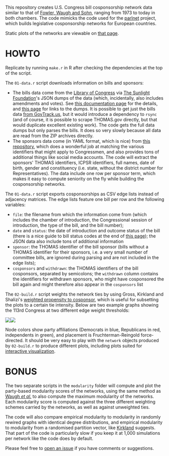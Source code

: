 This repository creates U.S. Congress bill cosponsorship network data similar to that of [Fowler, Waugh and Sohn][fws], ranging from 1973 to today in both chambers. The code mimicks the code used for the [parlnet](https://github.com/briatte/parlnet) project, which builds legislative cosponsorship networks for European countries.

Static plots of the networks are viewable on [that page](http://f.briatte.org/parlviz/congress/plots.html).

# HOWTO

Replicate by running `make.r` in R after checking the dependencies at the top of the script.

The `01-data.r` script downloads information on bills and sponsors:

- The bills data come from the [Library of Congress](https://www.congress.gov) via [The Sunlight Foundation](http://sunlightfoundation.com/)'s JSON dumps of the data (which, incidentally, also includes amendments and votes). See [this documentation page](https://github.com/unitedstates/congress/wiki/bills) for the details, and [this page](https://github.com/unitedstates/congress/wiki) for links to the dumps. It is possible to get just the bills data [from GovTrack.us](https://www.govtrack.us/developers/data), but it would introduce a dependency to `rsync` (and of course, it is possible to scrape THOMAS.gov directly, but that would duplicate excellent existing work). The code gets the full data dumps but only parses the bills. It does so very slowly because all data are read from the ZIP archives directly. 
- The sponsors data come (in YAML format, which is nice) from [this repository](https://github.com/unitedstates/congress-legislators), which does a wonderful job at matching the various identifiers that might apply to Congressmen, and also provides tons of additional things like social media accounts. The code will extract the sponsors' THOMAS identifiers, ICPSR identifiers, full names, date of birth, gender and constituency (i.e. state, without the district number for Representatives). The data include one row per sponsor term, which makes it easy to compute seniority on the fly while building the cosponsorship networks.

The `01-data.r` script exports cosponsorships as CSV edge lists instead of adjacency matrices. The edge lists feature one bill per row and the following variables:

- `file`: the filename from which the information come from (which includes the chamber of introduction, the Congressional session of introduction, the type of the bill, and the bill number); 
- `date` and `status`: the date of introduction and outcome status of the bill (there is a nice guide to bill status codes at the end of [this page](https://github.com/unitedstates/congress/wiki/bills#bill-status-codes)); the JSON data also include tons of additional information
- `sponsor`: the THOMAS identifier of the bill sponsor (bills without a THOMAS identifier for their sponsors, i.e. a very small number of committee bills, are ignored during parsing and are not included in the edge lists);
- `cosponsors` and `withdrawn`: the THOMAS identifiers of the bill cosponsors, separated by semicolons; the `withdrawn` column contains the identifiers for withdrawn sponsors, who might have cosponsored the bill again and might therefore also appear in the `cosponsors` list

The `02-build.r` script weights the network ties by using Gross, Kirkland and Shalizi's [weighted propensity to cosponsor](http://www.latinodecisions.com/files/4013/3840/2978/Gross-Kirkland-Shalizi_Multilevel-Cosponsorship_PolAnlys-submission.pdf), which is useful for subsetting the plots to a certain tie intensity. Below are two example graphs showing the 113rd Congress at two different edge weight thresholds:

![](http://f.briatte.org/parlviz/congress/plots/hr113.png)![](http://f.briatte.org/parlviz/congress/plots/se113.png)

Node colors show party affiliations (Democrats in blue, Republicans in red, independents in green), and placement is Fruchterman-Reingold force-directed. It should be very easy to play with the `network` objects produced by `02-build.r` to produce different plots, including plots suited for [interactive visualization](http://f.briatte.org/parlviz/).

[fws]: http://jhfowler.ucsd.edu/cosponsorship.htm

# BONUS

The two separate scripts in the `modularity` folder will compute and plot the party-based modularity scores of the networks, using the same method as [Waugh  _et al._](http://arxiv.org/abs/0907.3509) to also compute the maximum modularity of the networks. Each modularity score is computed against the three different weighting schemes carried by the networks, as well as against unweighted ties.

The code will also compare empirical modularity to modularity in randomly rewired graphs with identical degree distributions, and empirical modularity to modularity from a randomised partition vector, like [Kirkland](https://jhkirkla.wordpress.com/2012/11/28/hypothesis-testing-for-group-structure-in-legislative-networks/) suggests. That part of the code is particularly slow if you keep it at 1,000 simulations per network like the code does by default.

Please feel free to [open an issue](/issues) if you have comments or suggestions.
